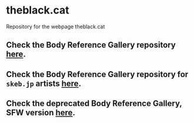 # theblack.cat

Repository for the webpage theblack.cat  

## Check the Body Reference Gallery repository [here](https://github.com/theBlackCat-OC/references-gallery).

## Check the Body Reference Gallery repository for `skeb.jp` artists [here](https://github.com/theBlackCat-OC/skeb-gallery).

## Check the deprecated Body Reference Gallery, SFW version [here](https://github.com/theBlackCat-OC/sfw-gallery).
